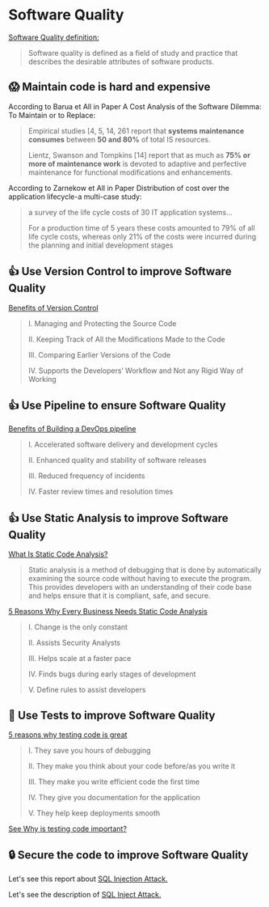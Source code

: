 Software Quality
====

[Software Quality definition:](https://asq.org/quality-resources/software-quality)

> Software quality is defined as a field of study and practice that describes the desirable attributes of software products.

## :scream: Maintain code is hard and expensive

According to Barua et All in Paper A Cost Analysis of the Software Dilemma: To Maintain or to Replace:

> Empirical studies [4, 5, 14, 261 report that **systems maintenance consumes** between **50 and 80%** of total IS resources. 
>
> Lientz, Swanson and Tompkins [14] report that as much as **75% or more of maintenance work** is devoted to adaptive and perfective maintenance for functional modifications and enhancements.

According to Zarnekow et All in Paper Distribution of cost over the application lifecycle-a multi-case study:

> a survey of the life cycle costs of 30 IT application systems...
> 
> For a production time of 5 years these costs amounted to 79% of all life cycle costs, whereas only 21% of the costs were incurred during the planning and initial development stages


## 👍 Use Version Control to improve Software Quality ##

[Benefits of Version Control](https://www.simplilearn.com/tutorials/devops-tutorial/version-control)

> I. Managing and Protecting the Source Code
>
> II. Keeping Track of All the Modifications Made to the Code
>
> III. Comparing Earlier Versions of the Code
>
> IV. Supports the Developers’ Workflow and Not any Rigid Way of Working


## 👍 Use Pipeline to ensure Software Quality ##

[Benefits of Building a DevOps pipeline](https://www.teamwork.com/blog/devops-pipeline/)

> I. Accelerated software delivery and development cycles
>
> II. Enhanced quality and stability of software releases
>
> III. Reduced frequency of incidents
>
> IV. Faster review times and resolution times


## 👍 Use Static Analysis to improve Software Quality ##

[What Is Static Code Analysis?](https://www.perforce.com/blog/sca/what-static-analysis)

> Static analysis is a method of debugging that is done by automatically examining the source code without having to execute the program. This provides developers with an understanding of their code base and helps ensure that it is compliant, safe, and secure.

[5 Reasons Why Every Business Needs Static Code Analysis](https://www.appknox.com/blog/static-code-analysis)

> I. Change is the only constant
> 
> II. Assists Security Analysts
> 
> III. Helps scale at a faster pace
> 
> IV. Finds bugs during early stages of development
> 
> V. Define rules to assist developers


## 🚀 Use Tests to improve Software Quality ##

[5 reasons why testing code is great](https://www.educative.io/answers/5-reasons-why-testing-code-is-great)

> I. They save you hours of debugging
>
> II. They make you think about your code before/as you write it
>
> III. They make you write efficient code the first time
>
> IV. They give you documentation for the application
>
> V. They help keep deployments smooth

[See Why is testing code important?](https://www.quora.com/Why-is-testing-code-important)


## :lock: Secure the code to improve Software Quality ##

Let's see this report about [SQL Injection Attack.](https://www.scmagazine.com/resource/data-security/how-the-latest-sql-injection-attacks-threaten-web-application-firewalls) 

Let's see the description of [SQL Inject Attack.](https://owasp.org/www-community/attacks/SQL_Injection)
